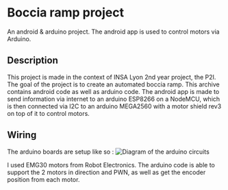 # Boccia ramp project
An android & arduino project. The android app is used to control motors via Arduino.

## Description

This project is made in the context of INSA Lyon 2nd year project, the P2I.
The goal of the project is to create an automated boccia ramp. This archive contains android code as well as arduino code. 
The android app is made to send information via internet to an arduino ESP8266 on a NodeMCU, which is then connected via I2C to an arduino MEGA2560 with a motor shield rev3 on top of it to control motors.

## Wiring

The arduino boards are setup like so :
![Diagram of the arduino circuits](https://user-images.githubusercontent.com/104720049/167480165-e51c1c9a-a689-44f1-9a7d-eee097607fe5.jpg)

I used EMG30 motors from Robot Electronics. The arduino code is able to support the 2 motors in direction and PWN, as well as get the encoder position from each motor.

